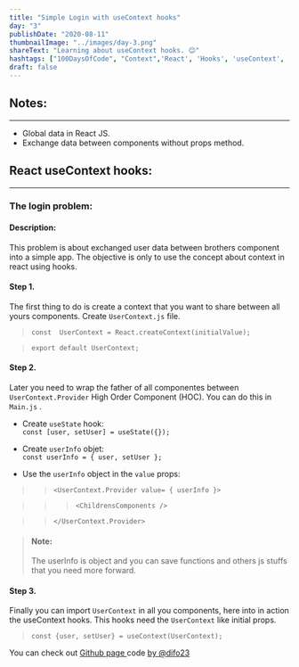 ```yaml
---
title: "Simple Login with useContext hooks"
day: "3"
publishDate: "2020-08-11"
thumbnailImage: "../images/day-3.png"
shareText: "Learning about useContext hooks. 😊"
hashtags: ["100DaysOfCode", "Context",'React', 'Hooks', 'useContext', 'useHistory', 'Reac_Router_Dom', 'useState']
draft: false
---
```



## Notes:
_____________________________________________   
* Global data in React JS.
* Exchange data between components without props method.

## React useContext hooks:
____________________________________________

### The login problem:

#### Description: 
This problem is about exchanged user data between brothers component into a simple app. The objective is only to use the concept about context in react using hooks.



#### Step 1. 

The first thing to do is create a context that you want to share between all yours components. Create    `UserContext.js` file.



>`const  UserContext = React.createContext(initialValue);`

>`export default UserContext;`


#### Step 2. 

Later you need to wrap the father of all componentes between `UserContext.Provider` High Order Component (HOC). You can do this in `Main.js` .


* Create `useState` hook:  
`const [user, setUser] = useState({});`

* Create `userInfo` objet:  
`const userInfo = {
    user,
    setUser
};`


* Use the `userInfo` object in the `value` props:  
   
>>`<UserContext.Provider value= { userInfo }>`  

>>>`<ChildrensComponents />`   

>>`</UserContext.Provider>`

>#### Note: 
> The userInfo is object and you can save functions and others js stuffs that you need more forward.


#### Step 3. 

 Finally you can import `UserContext` in all you components, here into in action the useContext hooks. This hooks need the `UserContext` like initial props.

>`const {user, setUser} = useContext(UserContext);`

You can check out <a href="https://difo23.github.io/hooks-app/" target="_blank"> Github page </a> code <a href= 'https://github.com/difo23/hooks-app'> by @difo23 </a> 